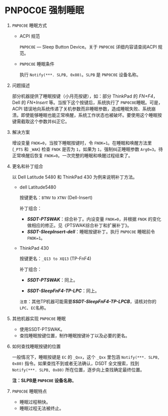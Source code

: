 # PNP0C0E 强制睡眠

1. `PNP0C0E` 睡眠方式

   - ACPI 规范

     `PNP0C0E` — Sleep Button Device。关于 `PNP0C0E` 详细内容请查阅ACPI 规范。

   - `PNP0C0E` 睡眠条件

     执行 `Notify(***. SLPB, 0x80)`。`SLPB` 是 `PNP0C0E` 设备名称。

2. 问题描述

   部分机器提供了睡眠按键（小月亮按键），如：部分 ThinkPad 的 *FN+F4*，Dell 的 *FN+Insert* 等。当按下这个按键后，系统执行了 `PNP0C0E`睡眠。可是，ACPI 错误地向系统传递了关机参数而非睡眠参数，造成睡眠失败、系统崩溃。即使能够睡眠也能正常唤醒，系统工作状态也被破坏。要使用这个睡眠按键需截取这个参数并纠正它。

3. 解决方案

   增设变量 `FNOK=0`，当按下睡眠按键时，令 `FNOK=1`。在睡眠和唤醒方法里 (`_PTS` 和 `_WAK`) 检查 `FNOK` 是否为 `1`，如果为 `1`，强制纠正睡眠参数 `Arg0=3`。待正常唤醒后恢复 `FNOK=0`。一次完整的睡眠和唤醒过程结束了。

4. 更名和补丁组合

   以 Dell Latitude 5480 和 ThinkPad 430 为例来说明补丁方法。

   - dell Latitude5480

     按键更名：`BTNV` to `XTNV` (Dell-Insert)

     补丁组合：

     - ***SSDT-PTSWAK***：综合补丁。内设变量 `FNOK=0`，并根据 `FNOK` 的变化做相应的修正。见《PTSWAK综合补丁和扩展补丁》。
     - ***SSDT-SleepInsert-dell***：睡眠按键补丁。执行 `PNP0C0E` 睡眠前令 `FNOK=1`。

   - ThinkPad 430

     按键更名：`_Q13 to XQ13` (TP-FnF4)

     补丁组合：

     - ***SSDT-PTSWAK***：同上。
     
     - ***SSDT-SleepFnF4-TP-LPC***：同上。
     
     `注意`：其他TP机器可能需要***SSDT-SleepFnF4-TP-LPCB***，请核对你的`LPC`、`EC`名称。

5. 其他机器实现 `PNP0C0E` 睡眠

   - 使用SSDT-PTSWAK。
   - 查找睡眠按键位置，制作睡眠按键补丁以及必要的更名。

6. 如何查找睡眠按键的位置

   一般情况下，睡眠按键是 `EC` 的 `_Qxx`，这个 `_Qxx` 里包涵 `Notify(***. SLPB, 0x80)` 指令。如果查找不到或者无法确认，DSDT 全文搜索，找到 `Notify(***. SLPB, 0x80)` 所在位置，逐步向上查找确定最终位置。

   **注：SLPB是 `PNP0C0E` 设备名称**。

7. `PNP0C0E` 睡眠特点

   - 睡眠过程稍快。
   - 睡眠过程无法被终止。
